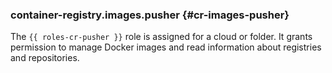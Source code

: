 ### container-registry.images.pusher {#cr-images-pusher}

The `{{ roles-cr-pusher }}` role is assigned for a cloud or folder.
It grants permission to manage Docker images and read information about registries and repositories.